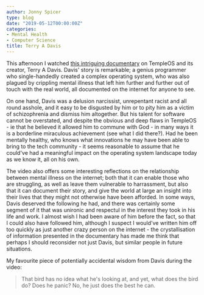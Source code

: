 ```yaml
---
author: Jonny Spicer
type: blog
date: "2019-05-12T00:00:00Z"
categories:
- Mental Health
- Computer Science
title: Terry A Davis
---
```

This afternoon I watched [this intriguing documentary](https://www.youtube.com/watch?v=UCgoxQCf5Jg) on TempleOS and its creator,
Terry A Davis. Davis' story is remarkable; a genius programmer who single-handedly created a complex operating system, who was
also plagued by crippling mental illness that left him further and further out of touch with the real world, all documented on
the internet for anyone to see.

On one hand, Davis was a delusion narcissist, unrepentant racist and all round asshole, and it easy to be disgusted by him or
to pity him as a victim of schizophrenia and dismiss him altogether. But his talent for software cannot be overstated, and despite
the obvious and deep flaws in TempleOS - ie that he believed it allowed him to commune with God - in many ways it is a borderline
miraculous achievement (see what I did there?). Had he been mentally healthy, who knows what innovations he may have been able to
bring to the tech community - it seems reasonable to assume that he could've had a meaningful impact on the operating system landscape
today as we know it, all on his own.

The video also offers some interesting reflections on the relationship between mental illness on the internet; both that it can enable
those who are struggling, as well as leave them vulnerable to harrassment, but also that it can document their story, and give the
world at large an insight into their lives that they might not otherwise have been afforded. In some ways, Davis deserved the following
he had, and there was certainly some segment of it that was unironic and respectul in the interest they took in his life and work. I
almost wish I had been aware of him before the fact, so that I could also have followed him, although I suspect I would've written
him off too quickly as just another crazy person on the internet - the crystallisation of information presented in the documentary
has made me think that perhaps I should reconsider not just Davis, but similar people in future situations.

My favourite piece of potentially accidental wisdom from Davis during the video:

> That bird has no idea what he's looking at, and yet, what does the bird do? Does he panic? No, he just does the best he can.
